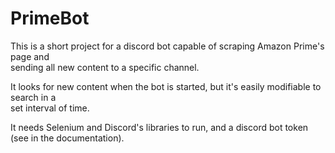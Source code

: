 # PrimeBot

This is a short project for a discord bot capable of scraping Amazon Prime's page and  
sending all new content to a specific channel.  
  
It looks for new content when the bot is started, but it's easily modifiable to search in a  
set interval of time.  
  
It needs Selenium and Discord's libraries to run, and a discord bot token (see in the documentation).
